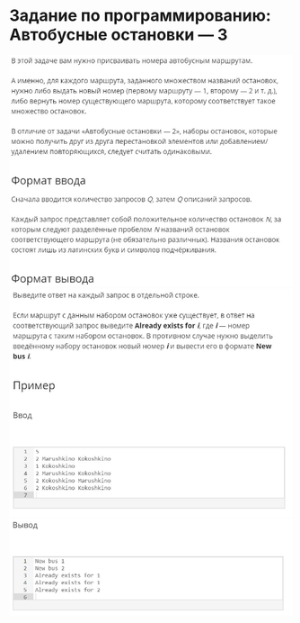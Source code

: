 # Задание по программированию: Автобусные остановки — 3
![image](./../../assets/070.jpg)
![image](./../../assets/071.jpg)
![image](./../../assets/072.jpg)